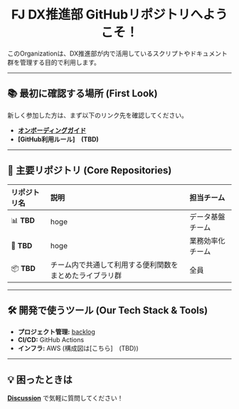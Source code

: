 <h1 align="center">FJ DX推進部 GitHubリポジトリへようこそ！</h1>

このOrganizationは、DX推進部が内で活用しているスクリプトやドキュメント群を管理する目的で利用します。

---

## 📚 最初に確認する場所 (First Look)

新しく参加した方は、まず以下のリンク先を確認してください。

- **[オンボーディングガイド](https://github.com/FJ-main/onboarding)**
- **[GitHub利用ルール]　(TBD)**
---

## 🚀 主要リポジトリ (Core Repositories)

| リポジトリ名 | 説明 | 担当チーム |
| :--- | :--- | :--- |
| 📊 **TBD** | hoge | データ基盤チーム |
| 📝 **TBD** | hoge | 業務効率化チーム |
| 📦 **TBD** | チーム内で共通して利用する便利関数をまとめたライブラリ群 | 全員 |

---

## 🛠️ 開発で使うツール (Our Tech Stack & Tools)

- **プロジェクト管理:** [backlog](https://fj-dx.backlog.com/dashboard)
- **CI/CD:** GitHub Actions
- **インフラ:** AWS (構成図は[こちら]　(TBD))

---

## 💡 困ったときは

 **[Discussion](https://github.com/orgs/FJ-main/discussions)** で気軽に質問してください！